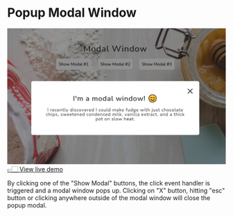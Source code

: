 # Popup Modal Window

![Popup Modal Window](../00-assets/images/projects/markdown/04-popup-modal-window.png)
[👉🏻 View live demo](https://vanillajs-only.netlify.app/04-popup-modal-window)

By clicking one of the "Show Modal" buttons, the click event handler is triggered and a modal window pops up. Clicking on "X" button, hitting "esc" button or clicking anywhere outside of the modal window will close the popup modal.
